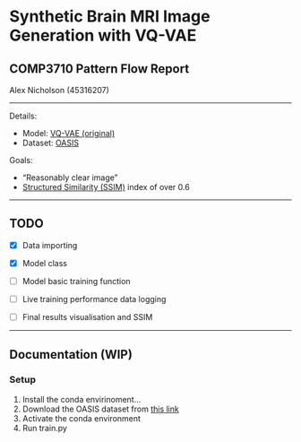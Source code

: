 # Synthetic Brain MRI Image Generation with VQ-VAE

## COMP3710 Pattern Flow Report

Alex Nicholson (45316207)

---

Details:

* Model: [VQ-VAE (original)](https://arxiv.org/abs/1711.00937)
* Dataset: [OASIS](https://www.oasis-brains.org/#data)

Goals:

* “Reasonably clear image”
* [Structured Similarity (SSIM)](https://en.wikipedia.org/wiki/Structural_similarity) index of over 0.6

---

## TODO

- [x] Data importing
- [x] Model class
- [ ] Model basic training function
- [ ] Live training performance data logging
- [ ] Final results visualisation and SSIM


---

## Documentation (WIP)

### Setup

1. Install the conda envirinoment...
2. Download the OASIS dataset from [this link](https://cloudstor.aarnet.edu.au/plus/s/tByzSZzvvVh0hZA/download)
3. Activate the conda environment
4. Run train.py
